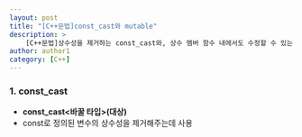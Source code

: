 ```yaml
---
layout: post
title: "[C++문법]const_cast와 mutable"
description: >
    [C++문법]상수성을 제거하는 const_cast와, 상수 멤버 함수 내에서도 수정할 수 있는 mutable
author: author1
category: [C++]
---
```

### 1. const_cast
- __<span style="color: var(--highlight-color)"> const_cast<바꿀 타입>(대상) </span>__   
- const로 정의된 변수의 상수성을 제거해주는데 사용
